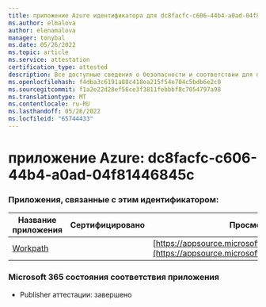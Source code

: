 ```yaml
---
title: приложение Azure идентификатора для dc8facfc-c606-44b4-a0ad-04f81446845c
ms.author: elmalova
author: elenamalova
manager: tonybal
ms.date: 05/26/2022
ms.topic: article
ms.service: attestation
certification_type: attested
description: Все доступные сведения о безопасности и соответствии для dc8facfc-c606-44b4-a0ad-04f81446845c.
ms.openlocfilehash: f4dba3c6191a88c418ea215f54e704c5bdb6e2c0
ms.sourcegitcommit: f1a2e22d28ef56ce3f3811febbbf8c7054797a98
ms.translationtype: MT
ms.contentlocale: ru-RU
ms.lasthandoff: 05/26/2022
ms.locfileid: "65744433"
---
```

# <a name="azure-app-id-dc8facfc-c606-44b4-a0ad-04f81446845c"></a>приложение Azure: dc8facfc-c606-44b4-a0ad-04f81446845c


### <a name="apps-associated-with-this-id"></a>Приложения, связанные с этим идентификатором:
| **Название приложения** | **Сертифицировано** | **Просмотр в AppSource** |
|--------------|---------------|-----------------------|
| [Workpath](../forward/WA200003898.md) |  | [https://appsource.microsoft.com/product/office/WA200003898](https://appsource.microsoft.com/product/office/WA200003898) |

### <a name="microsoft-365-app-compliance-status"></a>Microsoft 365 состояния соответствия приложения
- Publisher аттестации: завершено
